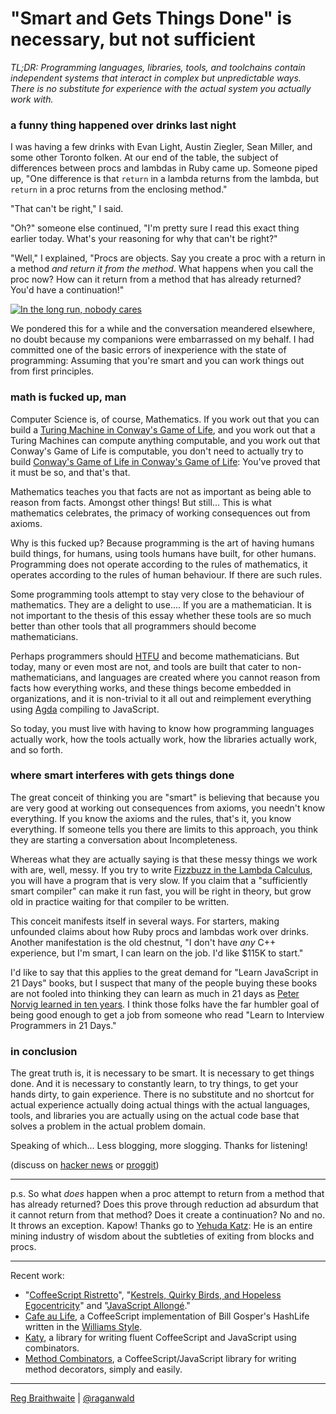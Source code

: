 # "Smart and Gets Things Done" is necessary, but not sufficient

*TL;DR: Programming languages, libraries, tools, and toolchains contain independent systems that interact in complex but unpredictable ways. There is no substitute for experience with the actual system you actually work with.*

### a funny thing happened over drinks last night

I was having a few drinks with Evan Light, Austin Ziegler, Sean Miller, and some other Toronto folken. At our end of the table, the subject of differences between procs and lambdas in Ruby came up. Someone piped up, "One difference is that `return` in a lambda returns from the lambda, but `return` in a proc returns from the enclosing method."

"That can't be right," I said.

"Oh?" someone else continued, "I'm pretty sure I read this exact thing earlier today. What's your reasoning for why that can't be right?"

"Well," I explained, "Procs are objects. Say you create a proc with a return in a method *and return it from the method*. What happens when you call the proc now? How can it return from a method that has already returned? You'd have a continuation!"

[![In the long run, nobody cares](http://i.minus.com/iueb4lrtNpASx.png)](https://twitter.com/rbxbx/status/218496684148260865)

We pondered this for a while and the conversation meandered elsewhere, no doubt because my companions were embarrassed on my behalf. I had committed one of the basic errors of inexperience with the state of programming: Assuming that you're smart and you can work things out from first principles.

### math is fucked up, man

Computer Science is, of course, Mathematics. If you work out that you can build a [Turing Machine in Conway's Game of Life][tm], and you work out that a Turing Machines can compute anything computable, and you work out that Conway's Game of Life is computable, you don't need to actually try to build [Conway's Game of Life in Conway's Game of Life][golgol]: You've proved that it must be so, and that's that.

[tm]: http://www.youtube.com/watch?v=My8AsV7bA94
[golgol]:http://www.youtube.com/watch?v=xP5-iIeKXE8

Mathematics teaches you that facts are not as important as being able to reason from facts. Amongst other things! But still... This is what mathematics celebrates, the primacy of working consequences out from axioms.

Why is this fucked up? Because programming is the art of having humans build things, for humans, using tools humans have built, for other humans. Programming does not operate according to the rules of mathematics, it operates according to the rules of human behaviour. If there are such rules.

Some programming tools attempt to stay very close to the behaviour of mathematics. They are a delight to use.... If you are a mathematician. It is not important to the thesis of this essay whether these tools are so much better than other tools that all programmers should become mathematicians.

Perhaps programmers should [HTFU] and become mathematicians. But today, many or even most are not, and tools are built that cater to non-mathematicians, and languages are created where you cannot reason from facts how everything works, and these things become embedded in organizations, and it is non-trivial to it all out and reimplement everything using [Agda] compiling to JavaScript.

[HTFU]: http://www.youtube.com/watch?v=unkIVvjZc9Y
[Agda]: http://en.wikipedia.org/wiki/Agda_(programming_language)

So today, you must live with having to know how programming languages actually work, how the tools actually work, how the libraries actually work, and so forth.

### where smart interferes with gets things done

The great conceit of thinking you are "smart" is believing that because you are very good at working out consequences from axioms, you needn't know everything. If you know the axioms and the rules, that's it, you know everything. If someone tells you there are limits to this approach, you think they are starting a conversation about Incompleteness.

Whereas what they are actually saying is that these messy things we work with are, well, messy. If you try to write [Fizzbuzz in the Lambda Calculus][pwn], you will have a program that is very slow. If you claim that a "sufficiently smart compiler" can make it run fast, you will be right in theory, but grow old in practice waiting for that compiler to be written.

[pwn]: http://experthuman.com/programming-with-nothing

This conceit manifests itself in several ways. For starters, making unfounded claims about how Ruby procs and lambdas work over drinks. Another manifestation is the old chestnut, "I don't have *any* C++ experience, but I'm smart, I can learn on the job. I'd like $115K to start."

I'd like to say that this applies to the great demand for "Learn JavaScript in 21 Days" books, but I suspect that many of the people buying these books are not fooled into thinking they can learn as much in 21 days as [Peter Norvig learned in ten years][ten]. I think those folks have the far humbler goal of being good enough to get a job from someone who read "Learn to Interview Programmers in 21 Days."

[ten]: http://norvig.com/21-days.html

### in conclusion

The great truth is, it is necessary to be smart. It is necessary to get things done. And it is necessary to constantly learn, to try things, to get your hands dirty, to gain experience. There is no substitute and no shortcut for actual experience actually doing actual things with the actual languages, tools, and libraries you are actually using on the actual code base that solves a problem in the actual problem domain.

Speaking of which... Less blogging, more slogging. Thanks for listening!

(discuss on [hacker news](http://news.ycombinator.com/item?id=4882428) or [proggit](http://www.reddit.com/r/programming/comments/14e0nh/smart_and_gets_things_done_is_necessary_but_not/))

---

p.s. So what *does* happen when a proc attempt to return from a method that has already returned? Does this prove through reduction ad absurdum that it cannot return from that method? Does it create a continuation? No and no. It throws an exception. Kapow! Thanks go to [Yehuda Katz](https://plus.google.com/106300407679257154689/posts): He is an entire mining industry of wisdom about the subtleties of exiting from blocks and procs.

---

Recent work:

* "[CoffeeScript Ristretto](http://leanpub.com/coffeescript-ristretto)", "[Kestrels, Quirky Birds, and Hopeless Egocentricity](http://leanpub.com/combinators)" and "[JavaScript Allongé](http://leanpub.com/javascript-allonge)."
* [Cafe au Life](http://recursiveuniver.se), a CoffeeScript implementation of Bill Gosper's HashLife written in the [Williams Style](https://github.com/raganwald/homoiconic/blob/master/2011/11/COMEFROM.md).
* [Katy](http://github.com/raganwald/Katy), a library for writing fluent CoffeeScript and JavaScript using combinators.
* [Method Combinators](https://github.com/raganwald/method-combinators), a CoffeeScript/JavaScript library for writing method decorators, simply and easily. 

---

[Reg Braithwaite](http://braythwayt.com) | [@raganwald](http://twitter.com/raganwald)
